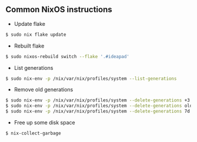 ## Common NixOS instructions

* Update flake

``` sh
$ sudo nix flake update
```

* Rebuilt flake

``` sh
$ sudo nixos-rebuild switch --flake '.#ideapad'
```

* List generations

``` sh
$ sudo nix-env -p /nix/var/nix/profiles/system --list-generations
```
* Remove old generations

``` sh
$ sudo nix-env -p /nix/var/nix/profiles/system --delete-generations +3
$ sudo nix-env -p /nix/var/nix/profiles/system --delete-generations old
$ sudo nix-env -p /nix/var/nix/profiles/system --delete-generations 7d
```

* Free up some disk space

``` sh
$ nix-collect-garbage
```

